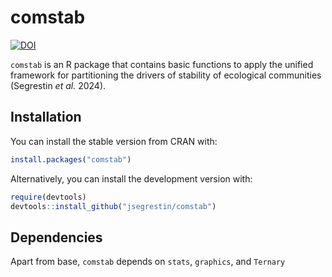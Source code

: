 comstab
================
[![DOI](https://zenodo.org/badge/608223971.svg)](https://zenodo.org/doi/10.5281/zenodo.10687005)

`comstab` is an R package that contains basic functions to apply the
unified framework for partitioning the drivers of stability of
ecological communities (Segrestin <i>et al.</i> 2024).

## Installation

You can install the stable version from CRAN with:

``` r
install.packages("comstab")
```

Alternatively, you can install the development version with:

``` r
require(devtools)
devtools::install_github("jsegrestin/comstab")
```

## Dependencies

Apart from base, `comstab` depends on `stats`, `graphics`, and `Ternary`
